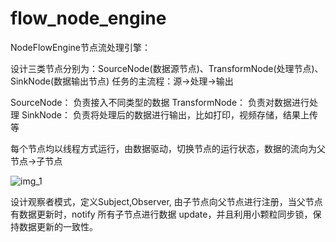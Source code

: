 # flow_node_engine

NodeFlowEngine节点流处理引擎：

设计三类节点分别为：SourceNode(数据源节点)、TransformNode(处理节点)、SinkNode(数据输出节点)
任务的主流程：源->处理->输出

SourceNode：     负责接入不同类型的数据
TransformNode：  负责对数据进行处理
SinkNode：       负责将处理后的数据进行输出，比如打印，视频存储，结果上传等


每个节点均以线程方式运行，由数据驱动，切换节点的运行状态，数据的流向为父节点->子节点


![img_1](https://user-images.githubusercontent.com/35550265/212549444-13e06a0c-ed7f-4718-8a68-6642bd49c43f.png)

设计观察者模式，定义Subject,Observer, 由子节点向父节点进行注册，当父节点有数据更新时，notify 所有子节点进行数据 update，并且利用小颗粒同步锁，保持数据更新的一致性。



